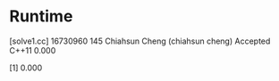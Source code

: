 # Runtime

[solve1.cc]
16730960    145 Chiahsun Cheng (chiahsun cheng)   Accepted  C++11   0.000


[1] 0.000
